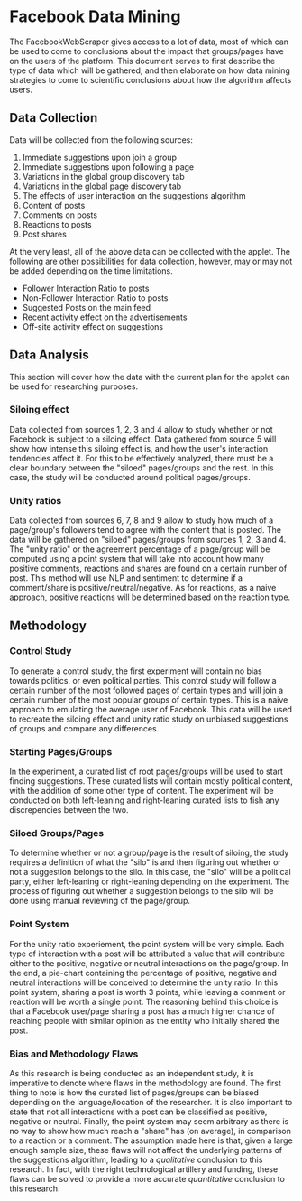 
# Facebook Data Mining

The FacebookWebScraper gives access to a lot of data, most of which can be used to come to conclusions about the impact that groups/pages have on the users of the platform. This document serves to first describe the type of data which will be gathered, and then elaborate on how data mining strategies to come to scientific conclusions about how the algorithm affects users.

## Data Collection
Data will be collected from the following sources:
<ol>
<li> Immediate suggestions upon join a group </li>
<li> Immediate suggestions upon following a page </li>
<li> Variations in the global group discovery tab </li>
<li> Variations in the global page discovery tab </li>
<li> The effects of user interaction on the suggestions algorithm </li>
<li> Content of posts </li>
<li> Comments on posts </li>
<li> Reactions to posts </li>
<li> Post shares </li>
</ol>
At the very least, all of the above data can be collected with the applet. The following are other possibilities for data collection, however, may or may not be added depending on the time limitations.

- Follower Interaction Ratio to posts
- Non-Follower Interaction Ratio to posts
- Suggested Posts on the main feed
- Recent activity effect on the advertisements
- Off-site activity effect on suggestions

## Data Analysis

This section will cover how the data with the current plan for the applet can be used for researching purposes.

### Siloing effect
Data collected from sources 1, 2, 3 and 4 allow to study whether or not Facebook is subject to a siloing effect. Data gathered from source 5 will show how intense this siloing effect is, and how the user's interaction tendencies affect it. For this to be effectively analyzed, there must be a clear boundary between the "siloed" pages/groups and the rest. In this case, the study will be conducted around political pages/groups. 

### Unity ratios
Data collected from sources 6, 7, 8 and 9 allow to study how much of a page/group's followers tend to agree with the content that is posted. The data will be gathered on "siloed" pages/groups from sources 1, 2, 3 and 4. The "unity ratio" or the agreement percentage of a page/group will be computed using a point system that will take into account how many positive comments, reactions and shares are found on a certain number of post. This method will use NLP and sentiment to determine if a comment/share is positive/neutral/negative. As for reactions, as a naive approach, positive reactions will be determined based on the reaction type.

## Methodology

### Control Study
To generate a control study, the first experiment will contain no bias towards politics, or even political parties. This control study will follow a certain number of the most followed pages of certain types and will join a certain number of the most popular groups of certain types. This is a naive approach to emulating the average user of Facebook. This data will be used to recreate the siloing effect and unity ratio study on unbiased suggestions of groups and compare any differences.

### Starting Pages/Groups
In the experiment, a curated list of root pages/groups will be used to start finding suggestions. These curated lists will contain mostly political content, with the addition of some other type of content. The experiment will be conducted on both left-leaning and right-leaning curated lists to fish any discrepencies between the two. 

### Siloed Groups/Pages
To determine whether or not a group/page is the result of siloing, the study requires a definition of what the "silo" is and then figuring out whether or not a suggestion belongs to the silo. In this case, the "silo" will be a political party, either left-leaning or right-leaning depending on the experiment. The process of figuring out whether a suggestion belongs to the silo will be done using manual reviewing of the page/group.

### Point System
For the unity ratio experiement, the point system will be very simple. Each type of interaction with a post will be attributed a value that will contribute either to the positive, negative or neutral interactions on the page/group.  In the end, a pie-chart containing the percentage of positive, negative and neutral interactions will be conceived to determine the unity ratio. In this point system, sharing a post is worth 3 points, while leaving a comment or reaction will be worth a single point. The reasoning behind this choice is that a Facebook user/page sharing a post has a much higher chance of reaching people with similar opinion as the entity who initially shared the post.

### Bias and Methodology Flaws
As this research is being conducted as an independent study, it is imperative to denote where flaws in the methodology are found. The first thing to note is how the curated list of pages/groups can be biased depending on the language/location of the researcher. It is also important to state that not all interactions with a post can be classified as positive, negative or neutral. Finally, the point system may seem arbitrary as there is no way to show how much reach a "share" has (on average), in comparison to a reaction or a comment. The assumption made here is that, given a large enough sample size, these flaws will not affect the underlying patterns of the suggestions algorithm, leading to a _qualitative_ conclusion to this research. In fact, with the right technological artillery and funding, these flaws can be solved to provide a more accurate _quantitative_ conclusion to this research.
